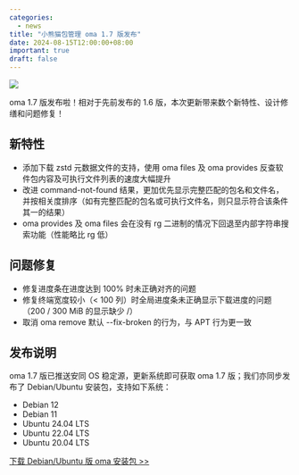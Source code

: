 ```yaml
---
categories:
  - news
title: "小熊猫包管理 oma 1.7 版发布"
date: 2024-08-15T12:00:00+08:00
important: true
draft: false
---
```

![](/assets/oma/oma-slim.png)

oma 1.7 版发布啦！相对于先前发布的 1.6 版，本次更新带来数个新特性、设计修缮和问题修复！

## 新特性

- 添加下载 zstd 元数据文件的支持，使用 oma files 及 oma provides 反查软件包内容及可执行文件列表的速度大幅提升
- 改进 command-not-found 结果，更加优先显示完整匹配的包名和文件名，并按相关度排序（如有完整匹配的包名或可执行文件名，则只显示符合该条件其一的结果）
- oma provides 及 oma files 会在没有 rg 二进制的情况下回退至内部字符串搜索功能（性能略比 rg 低）

## 问题修复

- 修复进度条在进度达到 100% 时未正确对齐的问题
- 修复终端宽度较小（< 100 列）时全局进度条未正确显示下载进度的问题（200 / 300 MiB 的显示缺少 /）
- 取消 oma remove 默认 --fix-broken 的行为，与 APT 行为更一致

## 发布说明

oma 1.7 版已推送安同 OS 稳定源，更新系统即可获取 oma 1.7 版；我们亦同步发布了 Debian/Ubuntu 安装包，支持如下系统：

- Debian 12
- Debian 11
- Ubuntu 24.04 LTS
- Ubuntu 22.04 LTS
- Ubuntu 20.04 LTS

[下载 Debian/Ubuntu 版 oma 安装包 >>](https://github.com/AOSC-Dev/oma/releases/tag/v1.7.0)
